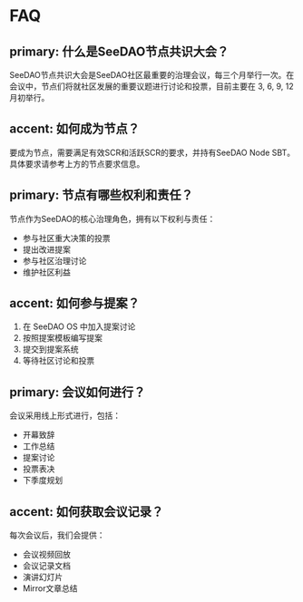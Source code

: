 # FAQ

## primary: 什么是SeeDAO节点共识大会？

SeeDAO节点共识大会是SeeDAO社区最重要的治理会议，每三个月举行一次。在会议中，节点们将就社区发展的重要议题进行讨论和投票，目前主要在 3, 6, 9, 12 月初举行。

## accent: 如何成为节点？

要成为节点，需要满足有效SCR和活跃SCR的要求，并持有SeeDAO Node SBT。具体要求请参考上方的节点要求信息。

## primary: 节点有哪些权利和责任？

节点作为SeeDAO的核心治理角色，拥有以下权利与责任：

- 参与社区重大决策的投票
- 提出改进提案
- 参与社区治理讨论
- 维护社区利益

## accent: 如何参与提案？

1. 在 SeeDAO OS 中加入提案讨论
2. 按照提案模板编写提案
3. 提交到提案系统
4. 等待社区讨论和投票

## primary: 会议如何进行？

会议采用线上形式进行，包括：

- 开幕致辞
- 工作总结
- 提案讨论
- 投票表决
- 下季度规划

## accent: 如何获取会议记录？

每次会议后，我们会提供：

- 会议视频回放
- 会议记录文档
- 演讲幻灯片
- Mirror文章总结
